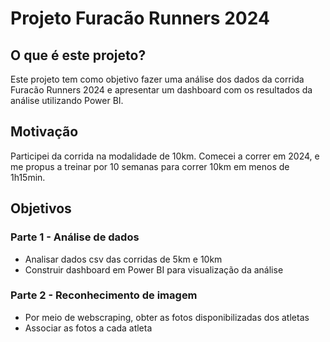 # Projeto Furacão Runners 2024

## O que é este projeto?
Este projeto tem como objetivo fazer uma análise dos dados da corrida Furacão Runners 2024 e apresentar um dashboard com os resultados da análise utilizando Power BI.  

## Motivação 
Participei da corrida na modalidade de 10km. Comecei a correr em 2024, e me propus a treinar por 10 semanas para correr 10km em menos de 1h15min. 

## Objetivos
### Parte 1 - Análise de dados
- Analisar dados csv das corridas de 5km e 10km
- Construir dashboard em Power BI para visualização da análise

### Parte 2 - Reconhecimento de imagem
- Por meio de webscraping, obter as fotos disponibilizadas dos atletas
- Associar as fotos a cada atleta
